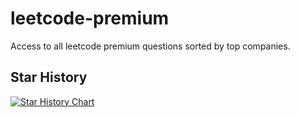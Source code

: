 # leetcode-premium
Access to all leetcode premium questions sorted by top companies.

## Star History

[![Star History Chart](https://api.star-history.com/svg?repos=imsubhamsingh/leetcode-premium&type=Date)](https://star-history.com/#imsubhamsingh/leetcode-premium&Date)
